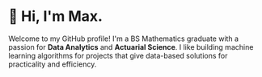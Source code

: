 # 👋 Hi, I'm Max.

Welcome to my GitHub profile! I'm a BS Mathematics graduate with a passion for **Data Analytics** and **Actuarial Science**. I like building machine learning algorithms for projects that give data-based solutions for practicality and efficiency.
